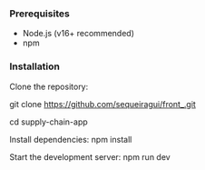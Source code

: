 ### Prerequisites

- Node.js (v16+ recommended)  
- npm 

### Installation

Clone the repository:

git clone https://github.com/sequeiragui/front_.git

cd supply-chain-app

Install dependencies: npm install

Start the development server: npm run dev
